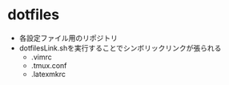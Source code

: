 # dotfiles
* 各設定ファイル用のリポジトリ
* dotfilesLink.shを実行することでシンボリックリンクが張られる
    * .vimrc
    * .tmux.conf
    * .latexmkrc
